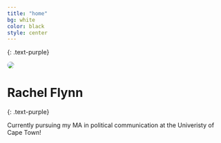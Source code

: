 ```yaml
---
title: "home"
bg: white
color: black
style: center
---
```


<!-- ### *Rachel Flynn* -->
{: .text-purple}

<img src="https://avatars2.githubusercontent.com/u/71097494?s=400&u=8491420437e66fdc6d322c9461a40d6820b95b0f&v=4" style="border-radius: 50%;">

# Rachel Flynn
{: .text-purple}


Currently pursuing my MA in political communication at the Univeristy of Cape Town!
